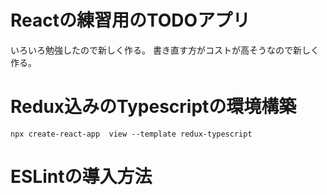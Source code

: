 # Reactの練習用のTODOアプリ

いろいろ勉強したので新しく作る。
書き直す方がコストが高そうなので新しく作る。

# Redux込みのTypescriptの環境構築

```
npx create-react-app  view --template redux-typescript
```

# ESLintの導入方法
